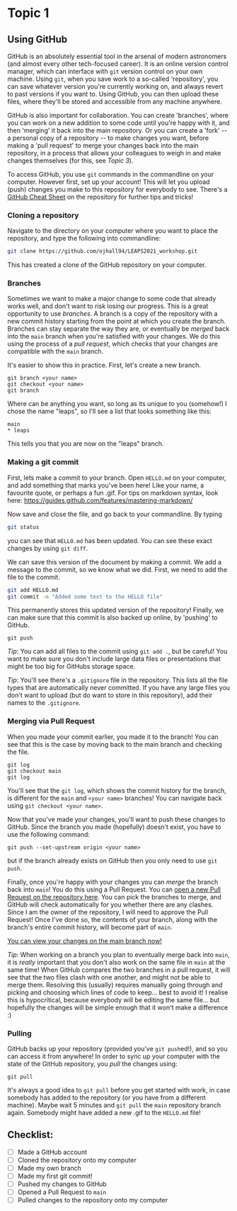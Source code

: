 # Topic 1
## Using GitHub
GitHub is an absolutely essential tool in the arsenal of modern astronomers (and almost every other tech-focused career). It is an online version control manager, which can interface with `git` version control on your own machine. Using `git`, when you save work to a so-called 'repository', you can save whatever version you're currently working on, and always revert to past versions if you want to. Using GitHub, you can then upload these files, where they'll be stored and accessible from any machine anywhere.

GitHub is also important for collaboration. You can create 'branches', where you can work on a new addition to some code until you're happy with it, and then 'merging' it back into the main repository. Or you can create a 'fork' -- a personal copy of a repository -- to make changes you want, before making a 'pull request' to merge your changes back into the main repository, in a process that allows your colleagues to weigh in and make changes themselves (for this, see *Topic 3*).

To access GitHub, you use `git` commands in the commandline on your computer. However first, set up your account! This will let you upload (push) changes you make to this repository for everybody to see. There's a [GitHub Cheat Sheet](https://github.com/ojhall94/LEAPS2021/blob/main/git-cheat-sheet.pdf) on the repository for further tips and tricks!

### Cloning a repository
Navigate to the directory on your computer where you want to place the repository, and type the following into commandline:

```bash
git clone https://github.com/ojhall94/LEAPS2021_workshop.git
```

This has created a clone of the GitHub repository on your computer.

### Branches

Sometimes we want to make a major change to some code that already works well, and don't want to risk losing our progress. This is a great opportunity to use *branches*. A branch is a copy of the repository with a new commit history starting from the point at which you create the branch. Branches can stay separate the way they are, or eventually be *merged* back into the `main` branch when you're satisfied with your changes. We do this using the process of a *pull request*, which checks that your changes are compatible with the `main` branch.

It's easier to show this in practice. First, let's create a new branch.

```
git branch <your name>
git checkout <your name>
git branch
```

Where <your name> can be anything you want, so long as its unique to you (somehow!)
I chose the name "leaps", so I'll see a list that looks something like this:

```
main
* leaps
```

This tells you that you are now on the "leaps" branch.

### Making a git commit
First, lets make a commit to your branch. Open `HELLO.md` on your computer, and add something that marks you've been here! Like your name, a favourite quote, or perhaps a fun .gif. For tips on markdown syntax, look here: https://guides.github.com/features/mastering-markdown/

Now save and close the file, and go back to your commandline. By typing

```bash
git status
```

you can see that `HELLO.md` has been updated. You can see these exact changes by using `git diff`.

We can save this version of the document by making a commit. We add a message to the commit, so we know what we did. First, we need to add the file to the commit.

```bash
git add HELLO.md
git commit -m "Added some text to the HELLO file"
```

This permanently stores this updated version of the repository! Finally, we can make sure that this commit is also backed up online, by 'pushing' to GitHub.

```
git push
```

*Tip*: You can add all files to the commit using `git add .`, but be careful! You want to make sure you don't include large data files or presentations that might be too big for GitHubs storage space.

*Tip*: You'll see there's a `.gitignore` file in the repository. This lists all the file types that are automatically never committed. If you have any large files you don't want to upload (but do want to store in this repository), add their names to the `.gitignore`.

### Merging via Pull Request

When you made your commit earlier, you made it to the <your name> branch! You can see that this is the case by moving back to the main branch and checking the file.

```
git log
git checkout main
git log
```

You'll see that the `git log`, which shows the commit history for the branch, is different for the `main` and `<your name>` branches! You can navigate back using `git checkout <your name>`.

Now that you've made your changes, you'll want to push these changes to GitHub.  Since the branch you made (hopefully) doesn't exist, you have to use the following command:

```
git push --set-upstream origin <your name>
```

but if the branch already exists on GitHub then you only need to use `git push`.

Finally, once you're happy with your changes you can *merge* the branch back into `main`! You do this using a Pull Request. You can [open a new Pull Request on the repository here](https://github.com/ojhall94/LEAPS2021_workshop/compare). You can pick the branches to merge, and GitHub will check automatically for you whether there are any clashes. Since I am the owner of the repository, I will need to approve the Pull Request! Once I've done so, the contents of your branch, along with the branch's entire commit history, will become part of `main`.

[You can view your changes on the main branch now!](https://github.com/ojhall94/LEAPS2021_workshop/blob/main/1_Using-Github/HELLO.md)

*Tip*: When working on a branch you plan to eventually merge back into `main`, it is *really* important that you don't also work on the same file in `main` at the same time! When GitHub compares the two branches in a pull request, it will see that the two files clash with one another, and might not be able to merge them. Resolving this (usually) requires manually going through and picking and choosing which lines of code to keep... best to avoid it! I realise this is hypocritical, because everybody will be editing the same file... but hopefully the changes will be simple enough that it won't make a difference :)

### Pulling
GitHub backs up your repository (provided you've `git push`ed!), and so you can access it from anywhere! In order to sync up your computer with the state of the GitHub repository, you *pull* the changes using:

```
git pull
```

It's always a good idea to `git pull` before you get started with work, in case somebody has added to the repository (or you have from a different machine). Maybe wait 5 minutes and `git pull` the `main` repository branch again. Somebody might have added a new .gif to the `HELLO.md` file!

## Checklist:
- [ ] Made a GitHub account
- [ ] Cloned the repository onto my computer
- [ ] Made my own branch
- [ ] Made my first git commit!
- [ ] Pushed my changes to GitHub
- [ ] Opened a Pull Request to `main`
- [ ] Pulled changes to the repository onto my computer
